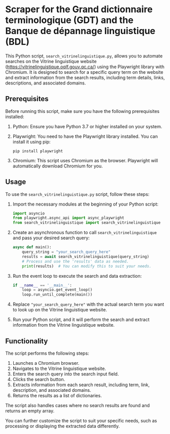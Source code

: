 # Scraper for the Grand dictionnaire terminologique (GDT) and the Banque de dépannage linguistique (BDL)

This Python script, `search_vitrinelinguistique.py`, allows you to automate searches on the Vitrine linguistique website (https://vitrinelinguistique.oqlf.gouv.qc.ca/) using the Playwright library with Chromium. It is designed to search for a specific query term on the website and extract information from the search results, including term details, links, descriptions, and associated domains.

## Prerequisites

Before running this script, make sure you have the following prerequisites installed:

1. Python: Ensure you have Python 3.7 or higher installed on your system.
2. Playwright: You need to have the Playwright library installed. You can install it using pip:

   ```
   pip install playwright
   ```

3. Chromium: This script uses Chromium as the browser. Playwright will automatically download Chromium for you.

## Usage

To use the `search_vitrinelinguistique.py` script, follow these steps:

1. Import the necessary modules at the beginning of your Python script:

   ```python
   import asyncio
   from playwright.async_api import async_playwright
   from search_vitrinelinguistique import search_vitrinelinguistique
   ```

2. Create an asynchronous function to call `search_vitrinelinguistique` and pass your desired search query:

   ```python
   async def main():
       query_string = "your_search_query_here"
       results = await search_vitrinelinguistique(query_string)
       # Process and use the 'results' data as needed.
       print(results)  # You can modify this to suit your needs.
   ```

3. Run the event loop to execute the search and data extraction:

   ```python
   if __name__ == '__main__':
       loop = asyncio.get_event_loop()
       loop.run_until_complete(main())
   ```

4. Replace `"your_search_query_here"` with the actual search term you want to look up on the Vitrine linguistique website.

5. Run your Python script, and it will perform the search and extract information from the Vitrine linguistique website.

## Functionality

The script performs the following steps:

1. Launches a Chromium browser.
2. Navigates to the Vitrine linguistique website.
3. Enters the search query into the search input field.
4. Clicks the search button.
5. Extracts information from each search result, including term, link, description, and associated domains.
6. Returns the results as a list of dictionaries.

The script also handles cases where no search results are found and returns an empty array.

You can further customize the script to suit your specific needs, such as processing or displaying the extracted data differently.
